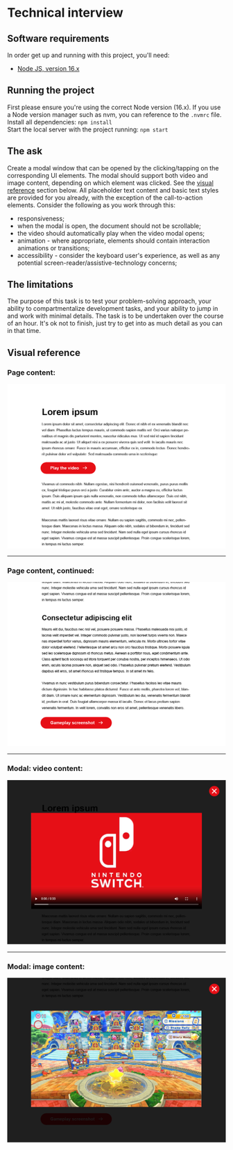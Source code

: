 # Technical interview

## Software requirements

In order get up and running with this project, you'll need:

- [Node JS, version 16.x](https://nodejs.org/en/about/previous-releases#looking-for-latest-release-of-a-version-branch)

## Running the project

First please ensure you're using the correct Node version (16.x). If you use a Node version manager such as nvm, you can reference to the `.nvmrc` file.  
Install all dependencies: `npm install`  
Start the local server with the project running: `npm start`

## The ask

Create a modal window that can be opened by the clicking/tapping on the corresponding UI elements. The modal should support both video and image content, depending on which element was clicked. See the [visual reference](#visual-reference) section below. All placeholder text content and basic text styles are provided for you already, with the exception of the call-to-action elements. Consider the following as you work through this:

- responsiveness;
- when the modal is open, the document should not be scrollable;
- the video should automatically play when the video modal opens;
- animation - where appropriate, elements should contain interaction animations or transitions;
- accessibility - consider the keyboard user's experience, as well as any potential screen-reader/assistive-technology concerns;

## The limitations

The purpose of this task is to test your problem-solving approach, your ability to compartmentalize development tasks, and your ability to jump in and work with minimal details. The task is to be undertaken over the course of an hour. It's ok not to finish, just try to get into as much detail as you can in that time.

## Visual reference

### Page content:

<img src="./design-reference/mockup-01.jpg" alt="" />  
  
---

### Page content, continued:

<img src="./design-reference/mockup-02.jpg" alt="" />

---

### Modal: video content:

<img src="./design-reference/mockup-03.jpg" alt="" />

---

### Modal: image content:

<img src="./design-reference/mockup-04.jpg" alt="" />
